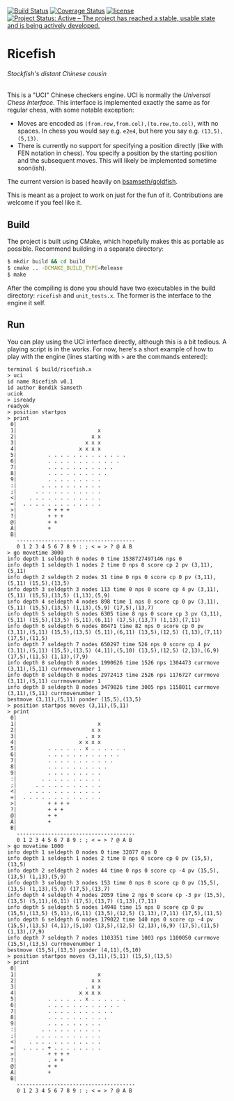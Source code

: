 [![Build Status](https://travis-ci.org/bsamseth/ricefish.svg?branch=master)](https://travis-ci.org/bsamseth/ricefish)
[![Coverage Status](https://coveralls.io/repos/github/bsamseth/ricefish/badge.svg?branch=master)](https://coveralls.io/github/bsamseth/ricefish?branch=master)
[![license](https://img.shields.io/github/license/mashape/apistatus.svg)](https://github.com/bsamseth/ricefish/blob/master/LICENCE)
[![Project Status: Active – The project has reached a stable, usable state and is being actively developed.](http://www.repostatus.org/badges/latest/active.svg)](http://www.repostatus.org/#active)

# Ricefish
###### Stockfish's distant Chinese cousin


This is a "UCI" Chinese checkers engine. UCI is normally the _Universal Chess Interface_. This interface is implemented 
exactly the same as for regular chess, with some notable exception:

- Moves are encoded as `(from.row,from.col),(to.row,to.col)`, with no spaces. In chess you would say e.g. `e2e4`, but here you say e.g. `(13,5),(5,13)`.
- There is currently no support for specifying a position directly (like with FEN notation in chess). You specify a position by the starting position and the subsequent moves. This will likely be implemented sometime soon(ish).


The current version is based heavily on
[bsamseth/goldfish](https://github.com/bsamseth/goldfish).   

This is meant as a project to work on just for the fun of it.
Contributions are welcome if you feel like it.

## Build

The project is built using CMake, which hopefully makes this as portable as
possible. Recommend building in a separate directory:

``` bash
$ mkdir build && cd build
$ cmake .. -DCMAKE_BUILD_TYPE=Release
$ make
```

After the compiling is done you should have two executables in the build
directory: `ricefish` and `unit_tests.x`. The former is the interface to the
engine it self.

## Run

You can play using the UCI interface directly, although this is a bit tedious. A playing script is in the works.
For now, here's a short example of how to play with the engine (lines starting with `>` are the commands entered):

``` text
terminal $ build/ricefish.x
> uci
id name Ricefish v0.1
id author Bendik Samseth
uciok
> isready
readyok
> position startpos
> print
 0|
 1|                          x
 2|                        x x
 3|                      x x x
 4|                    x x x x
 5|          . . . . . . . . . . . . .
 6|          . . . . . . . . . . . .
 7|          . . . . . . . . . . .
 8|          . . . . . . . . . .
 9|          . . . . . . . . .
 :|        . . . . . . . . . .
 ;|      . . . . . . . . . . .
 <|    . . . . . . . . . . . .
 =|  . . . . . . . . . . . . .
 >|          + + + +
 ?|          + + +
 @|          + +
 A|          +
 B|
   --------------------------------------
   0 1 2 3 4 5 6 7 8 9 : ; < = > ? @ A B
> go movetime 3000
info depth 1 seldepth 0 nodes 0 time 1538727497146 nps 0
info depth 1 seldepth 1 nodes 2 time 0 nps 0 score cp 2 pv (3,11),(5,11)
info depth 2 seldepth 2 nodes 31 time 0 nps 0 score cp 0 pv (3,11),(5,11) (15,5),(13,5)
info depth 3 seldepth 3 nodes 113 time 0 nps 0 score cp 4 pv (3,11),(5,11) (15,5),(13,5) (1,13),(5,9)
info depth 4 seldepth 4 nodes 898 time 1 nps 0 score cp 0 pv (3,11),(5,11) (15,5),(13,5) (1,13),(5,9) (17,5),(13,7)
info depth 5 seldepth 5 nodes 6305 time 8 nps 0 score cp 3 pv (3,11),(5,11) (15,5),(13,5) (5,11),(6,11) (17,5),(13,7) (1,13),(7,11)
info depth 6 seldepth 6 nodes 86471 time 82 nps 0 score cp 0 pv (3,11),(5,11) (15,5),(13,5) (5,11),(6,11) (13,5),(12,5) (1,13),(7,11) (17,5),(11,5)
info depth 7 seldepth 7 nodes 650297 time 526 nps 0 score cp 4 pv (3,11),(5,11) (15,5),(13,5) (4,11),(5,10) (13,5),(12,5) (2,13),(6,9) (17,5),(11,5) (1,13),(7,9)
info depth 8 seldepth 8 nodes 1990626 time 1526 nps 1304473 currmove (3,11),(5,11) currmovenumber 1
info depth 8 seldepth 8 nodes 2972413 time 2526 nps 1176727 currmove (3,11),(5,11) currmovenumber 1
info depth 8 seldepth 8 nodes 3479826 time 3005 nps 1158011 currmove (3,11),(5,11) currmovenumber 1
bestmove (3,11),(5,11) ponder (15,5),(13,5)
> position startpos moves (3,11),(5,11)
> print
 0|
 1|                          x
 2|                        x x
 3|                      . x x
 4|                    x x x x
 5|          . . . . . . x . . . . . .
 6|          . . . . . . . . . . . .
 7|          . . . . . . . . . . .
 8|          . . . . . . . . . .
 9|          . . . . . . . . .
 :|        . . . . . . . . . .
 ;|      . . . . . . . . . . .
 <|    . . . . . . . . . . . .
 =|  . . . . . . . . . . . . .
 >|          + + + +
 ?|          + + +
 @|          + +
 A|          +
 B|
   --------------------------------------
   0 1 2 3 4 5 6 7 8 9 : ; < = > ? @ A B
> go movetime 1000
info depth 1 seldepth 0 nodes 0 time 32077 nps 0
info depth 1 seldepth 1 nodes 2 time 0 nps 0 score cp 0 pv (15,5),(13,5)
info depth 2 seldepth 2 nodes 44 time 0 nps 0 score cp -4 pv (15,5),(13,5) (1,13),(5,9)
info depth 3 seldepth 3 nodes 153 time 0 nps 0 score cp 0 pv (15,5),(13,5) (1,13),(5,9) (17,5),(13,7)
info depth 4 seldepth 4 nodes 2059 time 2 nps 0 score cp -3 pv (15,5),(13,5) (5,11),(6,11) (17,5),(13,7) (1,13),(7,11)
info depth 5 seldepth 5 nodes 14948 time 15 nps 0 score cp 0 pv (15,5),(13,5) (5,11),(6,11) (13,5),(12,5) (1,13),(7,11) (17,5),(11,5)
info depth 6 seldepth 6 nodes 179022 time 140 nps 0 score cp -4 pv (15,5),(13,5) (4,11),(5,10) (13,5),(12,5) (2,13),(6,9) (17,5),(11,5) (1,13),(7,9)
info depth 7 seldepth 7 nodes 1103351 time 1003 nps 1100050 currmove (15,5),(13,5) currmovenumber 1
bestmove (15,5),(13,5) ponder (4,11),(5,10)
> position startpos moves (3,11),(5,11) (15,5),(13,5)
> print
 0|
 1|                          x
 2|                        x x
 3|                      . x x
 4|                    x x x x
 5|          . . . . . . x . . . . . .
 6|          . . . . . . . . . . . .
 7|          . . . . . . . . . . .
 8|          . . . . . . . . . .
 9|          . . . . . . . . .
 :|        . . . . . . . . . .
 ;|      . . . . . . . . . . .
 <|    . . . . . . . . . . . .
 =|  . . . . + . . . . . . . .
 >|          + + + +
 ?|          . + +
 @|          + +
 A|          +
 B|
   --------------------------------------
   0 1 2 3 4 5 6 7 8 9 : ; < = > ? @ A B
```
